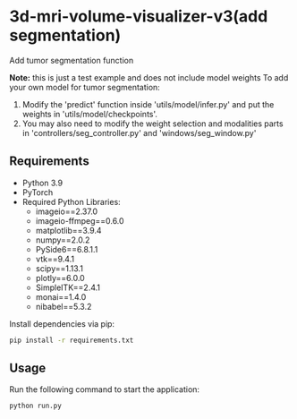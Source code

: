 # 3d-mri-volume-visualizer-v3(add segmentation)

Add tumor segmentation function 

**Note:** this is just a test example and does not include model weights
To add your own model for tumor segmentation:

1. Modify the 'predict' function inside 'utils/model/infer.py' and put the weights in 'utils/model/checkpoints'.
2. You may also need to modify the weight selection and modalities parts in 'controllers/seg_controller.py' and 'windows/seg_window.py'

## Requirements
- Python 3.9
- PyTorch
- Required Python Libraries:
  - imageio==2.37.0
  - imageio-ffmpeg==0.6.0
  - matplotlib==3.9.4
  - numpy==2.0.2
  - PySide6==6.8.1.1
  - vtk==9.4.1
  - scipy==1.13.1
  - plotly==6.0.0
  - SimpleITK==2.4.1
  - monai==1.4.0
  - nibabel==5.3.2

Install dependencies via pip:
```bash
pip install -r requirements.txt
```
## Usage
Run the following command to start the application:

```bash
python run.py
```
